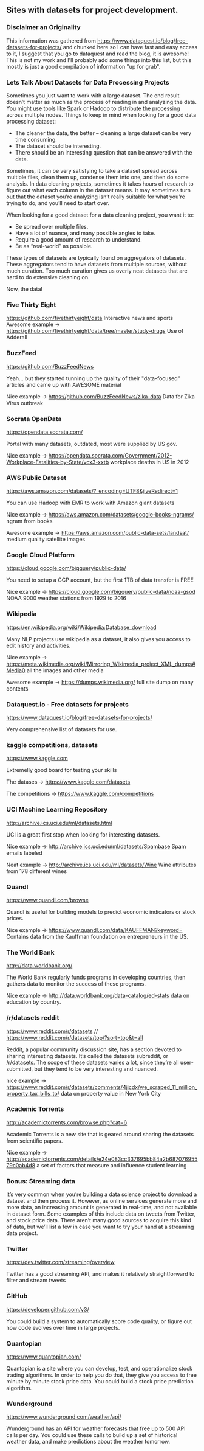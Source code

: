 ## Sites with datasets for project development.

### Disclaimer an Originality
This information was gathered from https://www.dataquest.io/blog/free-datasets-for-projects/ and chunked here so I can have fast and easy access to it, I suggest that you go to dataquest and read the blog, it is awesome! This is not my work and I'll probably add some things into this list, but this mostly is just a good compilation of information "up for grab".

### Lets Talk About Datasets for Data Processing Projects
Sometimes you just want to work with a large dataset. The end result doesn’t matter as much as the process of reading in and analyzing the data. You might use tools like Spark or Hadoop to distribute the processing across multiple nodes. Things to keep in mind when looking for a good data processing dataset:

* The cleaner the data, the better – cleaning a large dataset can be very time consuming.
* The dataset should be interesting.
* There should be an interesting question that can be answered with the data.

Sometimes, it can be very satisfying to take a dataset spread across multiple files, clean them up, condense them into one, and then do some analysis. In data cleaning projects, sometimes it takes hours of research to figure out what each column in the dataset means. It may sometimes turn out that the dataset you’re analyzing isn’t really suitable for what you’re trying to do, and you’ll need to start over.

When looking for a good dataset for a data cleaning project, you want it to:

* Be spread over multiple files.
* Have a lot of nuance, and many possible angles to take.
* Require a good amount of research to understand.
* Be as “real-world” as possible.

These types of datasets are typically found on aggregators of datasets. These aggregators tend to have datasets from multiple sources, without much curation. Too much curation gives us overly neat datasets that are hard to do extensive cleaning on.

Now, the data!

### Five Thirty Eight
https://github.com/fivethirtyeight/data
Interactive news and sports
Awesome example -> https://github.com/fivethirtyeight/data/tree/master/study-drugs Use of Adderall

### BuzzFeed
https://github.com/BuzzFeedNews

Yeah... but they started tunning up the quality of their "data-focused" articles and came up with AWESOME material

Nice example -> https://github.com/BuzzFeedNews/zika-data Data for Zika Virus outbreak

### Socrata OpenData
https://opendata.socrata.com/

Portal with many datasets, outdated, most were supplied by US gov.

Nice example -> https://opendata.socrata.com/Government/2012-Workplace-Fatalities-by-State/vcx3-xxtb workplace deaths in US in 2012

### AWS Public Dataset
https://aws.amazon.com/datasets/?_encoding=UTF8&jiveRedirect=1

You can use Hadoop with EMR to work with Amazon giant datasets

Nice example -> https://aws.amazon.com/datasets/google-books-ngrams/ ngram from books

Awesome example -> https://aws.amazon.com/public-data-sets/landsat/ medium quality satellite images

### Google Cloud Platform
https://cloud.google.com/bigquery/public-data/

You need to setup a GCP account, but the first 1TB of data transfer is FREE

Nice example -> https://cloud.google.com/bigquery/public-data/noaa-gsod NOAA 9000 weather stations from 1929 to 2016

### Wikipedia
https://en.wikipedia.org/wiki/Wikipedia:Database_download

Many NLP projects use wikipedia as a dataset, it also gives you access to edit history and activities.

Nice example -> https://meta.wikimedia.org/wiki/Mirroring_Wikimedia_project_XML_dumps#Media0 all the images and other media

Awesome example -> https://dumps.wikimedia.org/ full site dump on many contents

### Dataquest.io - Free datasets for projects
https://www.dataquest.io/blog/free-datasets-for-projects/ 

Very comprehensive list of datasets for use.

### kaggle competitions, datasets
https://www.kaggle.com

Extremelly good board for testing your skills

The datases -> https://www.kaggle.com/datasets

The competitions -> https://www.kaggle.com/competitions

### UCI Machine Learning Repository
http://archive.ics.uci.edu/ml/datasets.html

UCI is a great first stop when looking for interesting datasets.

Nice example -> http://archive.ics.uci.edu/ml/datasets/Spambase Spam emails labeled

Neat example -> http://archive.ics.uci.edu/ml/datasets/Wine Wine attributes from 178 different wines

### Quandl
https://www.quandl.com/browse

Quandl is useful for building models to predict economic indicators or stock prices.

Nice example -> https://www.quandl.com/data/KAUFFMAN?keyword= Contains data from the Kauffman foundation on entrepreneurs in the US.

### The World Bank
http://data.worldbank.org/

The World Bank regularly funds programs in developing countries, then gathers data to monitor the success of these programs.

Nice example -> http://data.worldbank.org/data-catalog/ed-stats data on education by country.

### /r/datasets reddit
https://www.reddit.com/r/datasets // https://www.reddit.com/r/datasets/top/?sort=top&t=all

Reddit, a popular community discussion site, has a section devoted to sharing interesting datasets. It’s called the datasets subreddit, or /r/datasets. The scope of these datasets varies a lot, since they’re all user-submitted, but they tend to be very interesting and nuanced.

nice example -> https://www.reddit.com/r/datasets/comments/4jjcdx/we_scraped_11_million_property_tax_bills_to/ data on property value in New York City

### Academic Torrents
http://academictorrents.com/browse.php?cat=6

Academic Torrents is a new site that is geared around sharing the datasets from scientific papers.

Nice example -> http://academictorrents.com/details/e24e083cc337695bb84a2b68707695579c0ab4d8 a set of factors that measure and influence student learning

### Bonus: Streaming data
It’s very common when you’re building a data science project to download a dataset and then process it. However, as online services generate more and more data, an increasing amount is generated in real-time, and not available in dataset form. Some examples of this include data on tweets from Twitter, and stock price data. There aren’t many good sources to acquire this kind of data, but we’ll list a few in case you want to try your hand at a streaming data project.

### Twitter
https://dev.twitter.com/streaming/overview

Twitter has a good streaming API, and makes it relatively straightforward to filter and stream tweets

### GitHub
https://developer.github.com/v3/

You could build a system to automatically score code quality, or figure out how code evolves over time in large projects.

### Quantopian
https://www.quantopian.com/

Quantopian is a site where you can develop, test, and operationalize stock trading algorithms. In order to help you do that, they give you access to free minute by minute stock price data. You could build a stock price prediction algorithm.

### Wunderground
https://www.wunderground.com/weather/api/

Wunderground has an API for weather forecasts that free up to 500 API calls per day. You could use these calls to build up a set of historical weather data, and make predictions about the weather tomorrow.
